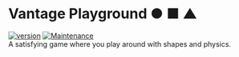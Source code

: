 # Vantage Playground ● ■ ▲
[![version](https://img.shields.io/badge/version-1.0.0-blue.svg)](https://semver.org) [![Maintenance](https://img.shields.io/badge/Maintained%3F-yes-blue.svg)](https://GitHub.com/Naereen/StrapDown.js/graphs/commit-activity) <br>
A satisfying game where you play around with shapes and physics.<br>
